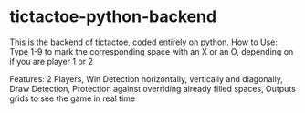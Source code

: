 # tictactoe-python-backend
This is the backend of tictactoe, coded entirely on python.
How to Use:
Type 1-9 to mark the corresponding space with an X or an O, depending on if you are player 1 or 2

Features:
2 Players, 
Win Detection horizontally, vertically and diagonally,  
Draw Detection, 
Protection against overriding already filled spaces, 
Outputs grids to see the game in real time
